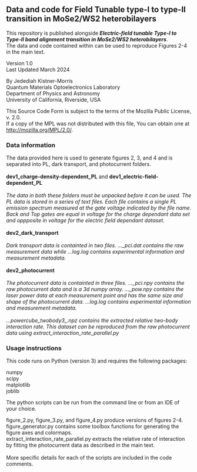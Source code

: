 ## Data and code for Field Tunable type-I to type-II transition in MoSe2/WS2 heterobilayers

This repository is published alongside **_Electric-field tunable Type-I to Type-II band alignment transition in MoSe2/WS2 heterobilayers_**.\
The data and code contained within can be used to reproduce Figures 2-4 in the main text.

Version 1.0\
Last Updated March 2024

By Jedediah Kistner-Morris\
Quantum Materials Optoelectronics Laboratory\
Department of Physics and Astronomy\
University of California, Riverside, USA

This Source Code Form is subject to the terms of the Mozilla Public License, v. 2.0.\
If a copy of the MPL was not distributed with this file, You can obtain one at http://mozilla.org/MPL/2.0/.

###  Data information

The data provided here is used to generate figures 2, 3, and 4 and is separated into PL, dark transport, and photocurrent folders.\
\
**dev1_charge-density-dependent_PL** and **dev1_electric-field-dependent_PL**\
\
_The data in both these folders must be unpacked before it can be used. The PL data is stored in a series of text files. Each file contains a single PL emission spectrum measured at the gate voltage indicated by the file name. Back and Top gates are equal in voltage for the charge dependant data set and oppposite in voltage for the electric field dependant dataset._\
\
**dev2_dark_transport**\
\
_Dark transport data is containted in two files. ...\_pci.dat contains the raw measurement data while ...log.log contains experimental information and measurement metadata._\
\
**dev2_photocurrent**\
\
_The photocurrent data is containted in three files. ...\_pci.npy contains the raw photocurrent data and is a 3d numpy array. ...\_pow.npy contains the laser power data at each measurement point and has the same size and shape of the photocurrent data. ...log.log contains experimental information and measurement metadata._\
\
_...powercube_twobody3\_.npz contains the extracted relative two-body interaction rate. This dataset can be reproduced from the raw photocurrent data using extract\_interaction\_rate\_parallel.py_

###  Usage instructions

This code runs on Python (version 3) and requires the following packages:

numpy\
scipy\
matplotlib\
joblib

The python scripts can be run from the command line or from an IDE of your choice.

figure_2.py, figure_3.py, and figure_4.py produce versions of figures 2-4.\
figure_generator.py contains some toolbox functions for generating the figure axes and colormaps.\
extract_interaction_rate_parallel.py extracts the relative rate of interaction by fitting the photocurrent data as described in the main text.\
\
More specific details for each of the scripts are included in the code comments.
